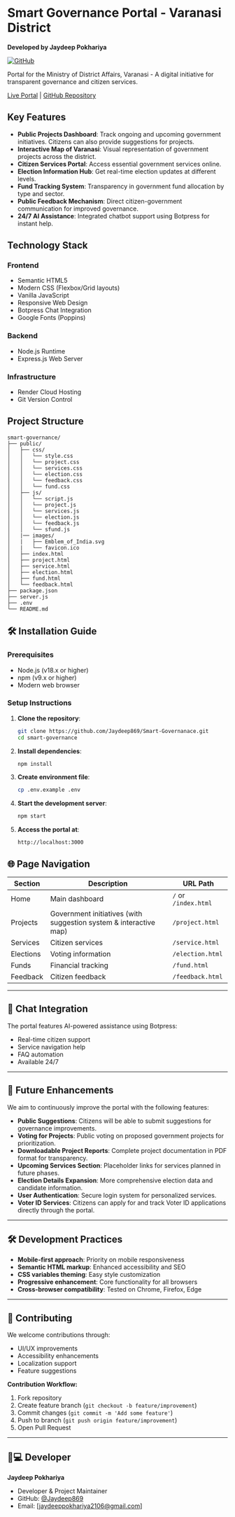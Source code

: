 # Smart Governance Portal - Varanasi District
**Developed by Jaydeep Pokhariya**  

[![GitHub](https://img.shields.io/badge/GitHub-Developer-%23121011.svg?logo=github)](https://github.com/Jaydeep869)

Portal for the Ministry of District Affairs, Varanasi - A digital initiative for transparent governance and citizen services.

[Live Portal](https://smart-governanace.onrender.com/) | [GitHub Repository](https://github.com/Jaydeep869/Smart-Governanace.git)

## Key Features

- **Public Projects Dashboard**: Track ongoing and upcoming government initiatives. Citizens can also provide suggestions for projects.
- **Interactive Map of Varanasi**: Visual representation of government projects across the district.
- **Citizen Services Portal**: Access essential government services online.
- **Election Information Hub**: Get real-time election updates at different levels.
- **Fund Tracking System**: Transparency in government fund allocation by type and sector.
- **Public Feedback Mechanism**: Direct citizen-government communication for improved governance.
- **24/7 AI Assistance**: Integrated chatbot support using Botpress for instant help.

## Technology Stack

### Frontend
- Semantic HTML5
- Modern CSS (Flexbox/Grid layouts)
- Vanilla JavaScript 
- Responsive Web Design
- Botpress Chat Integration
- Google Fonts (Poppins)

### Backend
- Node.js Runtime
- Express.js Web Server

### Infrastructure
- Render Cloud Hosting
- Git Version Control

## Project Structure

```plaintext
smart-governance/
├── public/
│   ├── css/
│   │   └── style.css
│   │   └── project.css
│   │   └── services.css
│   │   └── election.css
│   │   └── feedback.css
│   │   └── fund.css  
│   ├── js/
│   │   └── script.js
│   │   └── project.js
│   │   └── services.js
│   │   └── election.js
│   │   └── feedback.js
│   │   └── sfund.js
│   |── images/
│   |   ├── Emblem_of_India.svg
│   |   └── favicon.ico
│   ├── index.html
│   ├── project.html
│   ├── service.html
│   ├── election.html
│   ├── fund.html
│   └── feedback.html
├── package.json
├── server.js
├── .env
└── README.md
```

## 🛠️ Installation Guide

### Prerequisites
- Node.js (v18.x or higher)
- npm (v9.x or higher)
- Modern web browser

### Setup Instructions
1. **Clone the repository**:
   ```bash
   git clone https://github.com/Jaydeep869/Smart-Governanace.git
   cd smart-governance
   ```

2. **Install dependencies**:
   ```bash
   npm install
   ```
3. **Create environment file**:
   ```bash
   cp .env.example .env
   ```
4. **Start the development server**:
   ```bash
   npm start
   ```
5. **Access the portal at**:
   ```http
   http://localhost:3000
   ```

## 🌐 Page Navigation

| Section       | Description                      | URL Path          |
|---------------|----------------------------------|-------------------|
| Home          | Main dashboard                   | `/` or `/index.html` |
| Projects      | Government initiatives (with suggestion system & interactive map) | `/project.html`   |
| Services      | Citizen services                 | `/service.html`   |
| Elections     | Voting information               | `/election.html`  |
| Funds         | Financial tracking               | `/fund.html`      |
| Feedback      | Citizen feedback                 | `/feedback.html`  |

---

## 🤖 Chat Integration

The portal features AI-powered assistance using Botpress:
- Real-time citizen support
- Service navigation help
- FAQ automation
- Available 24/7

---

## 🚀 Future Enhancements

We aim to continuously improve the portal with the following features:
- **Public Suggestions**: Citizens will be able to submit suggestions for governance improvements.
- **Voting for Projects**: Public voting on proposed government projects for prioritization.
- **Downloadable Project Reports**: Complete project documentation in PDF format for transparency.
- **Upcoming Services Section**: Placeholder links for services planned in future phases.
- **Election Details Expansion**: More comprehensive election data and candidate information.
- **User Authentication**: Secure login system for personalized services.
- **Voter ID Services**: Citizens can apply for and track Voter ID applications directly through the portal.

---

## 🛠️ Development Practices

- **Mobile-first approach**: Priority on mobile responsiveness
- **Semantic HTML markup**: Enhanced accessibility and SEO
- **CSS variables theming**: Easy style customization
- **Progressive enhancement**: Core functionality for all browsers
- **Cross-browser compatibility**: Tested on Chrome, Firefox, Edge

---

## 🤝 Contributing

We welcome contributions through:
- UI/UX improvements
- Accessibility enhancements
- Localization support
- Feature suggestions

**Contribution Workflow:**
1. Fork repository
2. Create feature branch (`git checkout -b feature/improvement`)
3. Commit changes (`git commit -m 'Add some feature'`)
4. Push to branch (`git push origin feature/improvement`)
5. Open Pull Request

---

## 👨💻 Developer

**Jaydeep Pokhariya**  
- Developer & Project Maintainer  
- GitHub: [@Jaydeep869](https://github.com/Jaydeep869)  
- Email: [jaydeeppokhariya2106@gmail.com]


